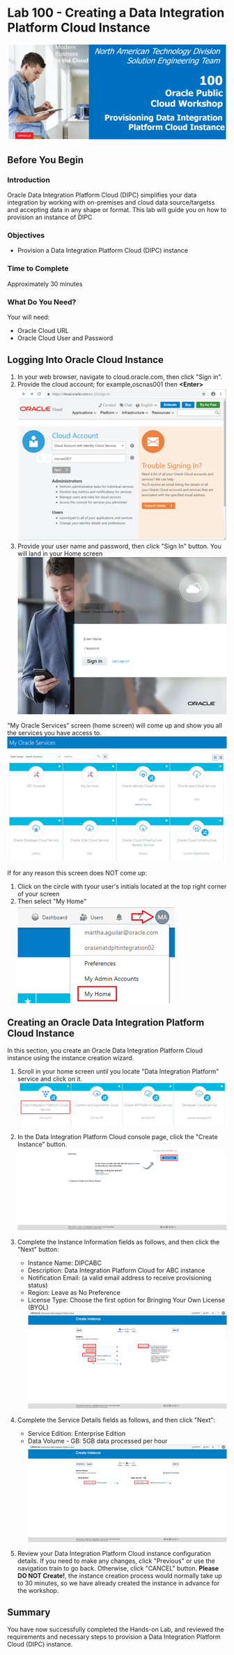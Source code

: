 # Lab 100 -  Creating a Data Integration Platform Cloud Instance
![](images/100/image100_0.png)


## Before You Begin

### Introduction
Oracle Data Integration Platform Cloud (DIPC) simplifies your data integration by working with on-premises and cloud data source/targetss and accepting data in any shape or format. This lab will guide you on how to provision an instance of DIPC

### Objectives
- Provision a Data Integration Platform Cloud (DIPC) instance 

### Time to Complete
Approximately 30 minutes

### What Do You Need?
Your will need:
- Oracle Cloud URL
- Oracle Cloud User and Password


## Logging Into Oracle Cloud Instance

1. In your web browser, navigate to cloud.oracle.com, then click "Sign in".
2. Provide the cloud account; for example,oscnas001 then **\<Enter\>**
![](images/Common/Login/imageCommL_01.png)
3. Provide your user name and password, then click "Sign In" button. You will land in your Home screen ![](images/Common/Login/imageCommL_02.png)

"My Oracle Services" screen (home screen) will come up and show you all the services you have access to.
![](images/100/image100_01.png)

If for any reason this screen does NOT come up:
1. Click on the circle with tyour user's initials located at the top right corner of your screen
2. Then select "My Home"
![](images/100/image100_02.png)


## Creating an Oracle Data Integration Platform Cloud Instance

In this section, you create an Oracle Data Integration Platform Cloud instance using the instance creation wizard.

1. Scroll in your home screen until you locate "Data Integration Platform" service and click on it. ![](images/Common/Login/imageCommL_03.png)

2. In the Data Integration Platform Cloud console page, click the "Create Instance" button. ![](images/100/image100_12p.png)

3. Complete the Instance Information fields as follows, and then click the "Next" button:
    - Instance Name: DIPCABC
    - Description: Data Integration Platform Cloud for ABC instance
    - Notification Email: (a valid email address to receive provisioning status)
    - Region: Leave as No Preference
    - License Type: Choose the first option for Bringing Your Own License (BYOL)![](images/100/image100_13p.png)
    
4. Complete the Service Details fields as follows, and then click "Next":
    - Service Edition: Enterprise Edition
    - Data Volume - GB: 5GB data processed per hour ![](images/100/image100_14p.png)
    
5. Review your Data Integration Platform Cloud instance configuration details. If you need to make any changes, click "Previous" or use the navigation train to go back. Otherwise, click "CANCEL" button. **Please DO NOT Create!**, the instance creation process would normally take up to 30 minutes, so we have already created the instance in advance for the workshop.


## Summary
You have now successfully completed the Hands-on Lab, and reviewed the requirements and necessary steps to provision a Data Integration Platform Cloud (DIPC) instance.